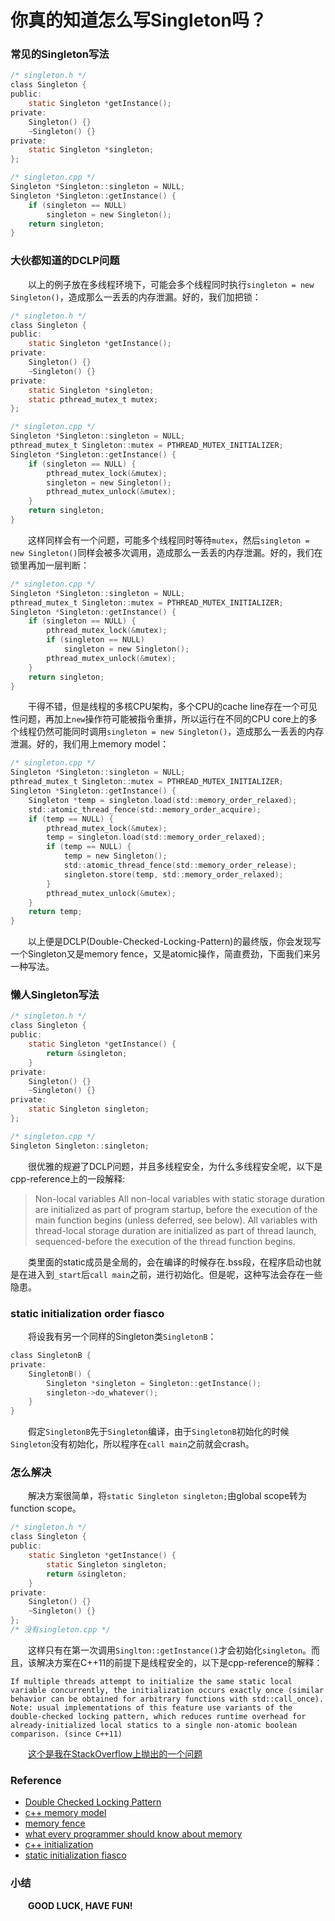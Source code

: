 你真的知道怎么写Singleton吗？
============================

### 常见的Singleton写法
```c
/* singleton.h */
class Singleton {
public:
    static Singleton *getInstance();
private:
    Singleton() {}
    ~Singleton() {}
private:
    static Singleton *singleton;
};

/* singleton.cpp */
Singleton *Singleton::singleton = NULL;
Singleton *Singleton::getInstance() {
    if (singleton == NULL)
        singleton = new Singleton();
    return singleton;
}
```

### 大伙都知道的DCLP问题
&emsp;&emsp;以上的例子放在多线程环境下，可能会多个线程同时执行`singleton = new Singleton()`，造成那么一丢丢的内存泄漏。好的，我们加把锁：
```c
/* singleton.h */
class Singleton {
public:
    static Singleton *getInstance();
private:
    Singleton() {}
    ~Singleton() {}
private:
    static Singleton *singleton;
    static pthread_mutex_t mutex;
};

/* singleton.cpp */
Singleton *Singleton::singleton = NULL;
pthread_mutex_t Singleton::mutex = PTHREAD_MUTEX_INITIALIZER;
Singleton *Singleton::getInstance() {
    if (singleton == NULL) {
        pthread_mutex_lock(&mutex);
        singleton = new Singleton();
        pthread_mutex_unlock(&mutex);
    }
    return singleton;
}
```

&emsp;&emsp;这样同样会有一个问题，可能多个线程同时等待`mutex`，然后`singleton = new Singleton()`同样会被多次调用，造成那么一丢丢的内存泄漏。好的，我们在锁里再加一层判断：
```c
/* singleton.cpp */
Singleton *Singleton::singleton = NULL;
pthread_mutex_t Singleton::mutex = PTHREAD_MUTEX_INITIALIZER;
Singleton *Singleton::getInstance() {
    if (singleton == NULL) {
        pthread_mutex_lock(&mutex);
        if (singleton == NULL)
            singleton = new Singleton();
        pthread_mutex_unlock(&mutex);
    }
    return singleton;
}
```

&emsp;&emsp;干得不错，但是线程的多核CPU架构，多个CPU的cache line存在一个可见性问题，再加上`new`操作符可能被指令重排，所以运行在不同的CPU core上的多个线程仍然可能同时调用`singleton = new Singleton()`，造成那么一丢丢的内存泄漏。好的，我们用上memory model：
```c
/* singleton.cpp */
Singleton *Singleton::singleton = NULL;
pthread_mutex_t Singleton::mutex = PTHREAD_MUTEX_INITIALIZER;
Singleton *Singleton::getInstance() {
    Singleton *temp = singleton.load(std::memory_order_relaxed);
    std::atomic_thread_fence(std::memory_order_acquire);
    if (temp == NULL) {
        pthread_mutex_lock(&mutex);
        temp = singleton.load(std::memory_order_relaxed);
        if (temp == NULL) {
            temp = new Singleton();
            std::atomic_thread_fence(std::memory_order_release);
            singleton.store(temp, std::memory_order_relaxed);
        }
        pthread_mutex_unlock(&mutex);
    }
    return temp;
}
```

&emsp;&emsp;以上便是DCLP(Double-Checked-Locking-Pattern)的最终版，你会发现写一个Singleton又是memory fence，又是atomic操作，简直费劲，下面我们来另一种写法。

### 懒人Singleton写法
```c
/* singleton.h */
class Singleton {
public:
    static Singleton *getInstance() {
        return &singleton;
    }
private:
    Singleton() {}
    ~Singleton() {}
private:
    static Singleton singleton;
};

/* singleton.cpp */
Singleton Singleton::singleton;
```

&emsp;&emsp;很优雅的规避了DCLP问题，并且多线程安全，为什么多线程安全呢，以下是cpp-reference上的一段解释:
> Non-local variables
> All non-local variables with static storage duration are initialized as part of program startup, before the execution of the main function begins (unless deferred, see below). All variables with thread-local storage duration are initialized as part of thread launch, sequenced-before the execution of the thread function begins.

&emsp;&emsp;类里面的static成员是全局的，会在编译的时候存在.bss段，在程序启动也就是在进入到`_start`后`call main`之前，进行初始化。但是呢，这种写法会存在一些隐患。

### static initialization order fiasco
&emsp;&emsp;将设我有另一个同样的Singleton类`SingletonB`：
```c
class SingletonB {
private:
    SingletonB() {
        Singleton *singleton = Singleton::getInstance();
        singleton->do_whatever();
    }
}
```

&emsp;&emsp;假定`SingletonB`先于`Singleton`编译，由于`SingletonB`初始化的时候`Singleton`没有初始化，所以程序在`call main`之前就会crash。

### 怎么解决
&emsp;&emsp;解决方案很简单，将`static Singleton singleton;`由global scope转为function scope。
```c
/* singleton.h */
class Singleton {
public:
    static Singleton *getInstance() {
        static Singleton singleton;
        return &singleton;
    }
private:
    Singleton() {}
    ~Singleton() {}
};
/* 没有singleton.cpp */
```

&emsp;&emsp;这样只有在第一次调用`Singlton::getInstance()`才会初始化`singleton`。而且，该解决方案在C++11的前提下是线程安全的，以下是cpp-reference的解释：
```
If multiple threads attempt to initialize the same static local variable concurrently, the initialization occurs exactly once (similar behavior can be obtained for arbitrary functions with std::call_once).
Note: usual implementations of this feature use variants of the double-checked locking pattern, which reduces runtime overhead for already-initialized local statics to a single non-atomic boolean comparison.	(since C++11)
```

&emsp;&emsp;[这个是我在StackOverflow上抛出的一个问题](https://stackoverflow.com/questions/44838641/what-bugs-will-my-singleton-class-cause-if-i-write-it-like-this)

### Reference
 - [Double Checked Locking Pattern](https://en.wikipedia.org/wiki/Double-checked_locking)
 - [c++ memory model](http://en.cppreference.com/w/cpp/language/memory_model)
 - [memory fence](https://en.wikipedia.org/wiki/Memory_barrier)
 - [what every programmer should know about memory](https://people.freebsd.org/~lstewart/articles/cpumemory.pdf)
 - [c++ initialization](http://en.cppreference.com/w/cpp/language/initialization)
 - [static initialization fiasco](https://isocpp.org/wiki/faq/ctors#static-init-order)

### 小结
&emsp;&emsp;**GOOD LUCK, HAVE FUN!**
